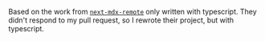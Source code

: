 Based on the work from [`next-mdx-remote`](https://github.com/hashicorp/next-mdx-remote) only written with typescript. They didn't respond to  my pull request, so I rewrote their project, but with typescript.

